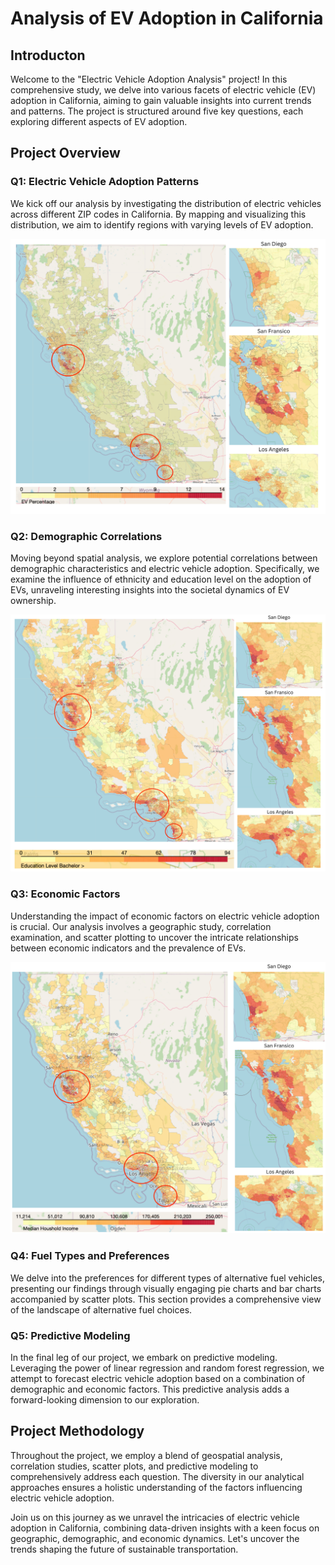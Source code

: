# Analysis of EV Adoption in California

## Introducton

Welcome to the "Electric Vehicle Adoption Analysis" project! In this comprehensive study, we delve into various facets of electric vehicle (EV) adoption in California, aiming to gain valuable insights into current trends and patterns. The project is structured around five key questions, each exploring different aspects of EV adoption.

## Project Overview

### Q1: Electric Vehicle Adoption Patterns

We kick off our analysis by investigating the distribution of electric vehicles across different ZIP codes in California. By mapping and visualizing this distribution, we aim to identify regions with varying levels of EV adoption.

![Electric Vehicle](images/question1/all_areas.png)

### Q2: Demographic Correlations

Moving beyond spatial analysis, we explore potential correlations between demographic characteristics and electric vehicle adoption. Specifically, we examine the influence of ethnicity and education level on the adoption of EVs, unraveling interesting insights into the societal dynamics of EV ownership.

![Education](images/question2/all_regions.png)

### Q3: Economic Factors

Understanding the impact of economic factors on electric vehicle adoption is crucial. Our analysis involves a geographic study, correlation examination, and scatter plotting to uncover the intricate relationships between economic indicators and the prevalence of EVs.

![Income](images/question3/all_regions.png)

### Q4: Fuel Types and Preferences

We delve into the preferences for different types of alternative fuel vehicles, presenting our findings through visually engaging pie charts and bar charts accompanied by scatter plots. This section provides a comprehensive view of the landscape of alternative fuel choices.

### Q5: Predictive Modeling

In the final leg of our project, we embark on predictive modeling. Leveraging the power of linear regression and random forest regression, we attempt to forecast electric vehicle adoption based on a combination of demographic and economic factors. This predictive analysis adds a forward-looking dimension to our exploration.

## Project Methodology

Throughout the project, we employ a blend of geospatial analysis, correlation studies, scatter plots, and predictive modeling to comprehensively address each question. The diversity in our analytical approaches ensures a holistic understanding of the factors influencing electric vehicle adoption.

Join us on this journey as we unravel the intricacies of electric vehicle adoption in California, combining data-driven insights with a keen focus on geographic, demographic, and economic dynamics. Let's uncover the trends shaping the future of sustainable transportation.

